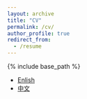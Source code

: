 ```yaml
---
layout: archive
title: "CV"
permalink: /cv/
author_profile: true
redirect_from:
  - /resume
---
```


{% include base_path %}

- [Enlish](/files/CV-HU-Wei-2023-English.pdf)
- [中文](/files/CV-HU-Wei-2023-中文.pdf)

